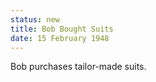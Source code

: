 ```yaml
---
status: new
title: Bob Bought Suits
date: 15 February 1948
---
```

Bob purchases tailor-made suits. 
